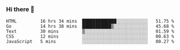 ### Hi there 👋

<!--
**KLXLjun/KLXLjun** is a ✨ _special_ ✨ repository because its `README.md` (this file) appears on your GitHub profile.

Here are some ideas to get you started:

- 🔭 I’m currently working on ...
- 🌱 I’m currently learning ...
- 👯 I’m looking to collaborate on ...
- 🤔 I’m looking for help with ...
- 💬 Ask me about ...
- 📫 How to reach me: ...
- 😄 Pronouns: ...
- ⚡ Fun fact: ...
-->

<!--START_SECTION:waka-->
```text
HTML         16 hrs 34 mins  █████████████░░░░░░░░░░░░   51.75 % 
Go           14 hrs 38 mins  ███████████▒░░░░░░░░░░░░░   45.68 % 
Text         30 mins         ▒░░░░░░░░░░░░░░░░░░░░░░░░   01.59 % 
CSS          12 mins         ░░░░░░░░░░░░░░░░░░░░░░░░░   00.63 % 
JavaScript   5 mins          ░░░░░░░░░░░░░░░░░░░░░░░░░   00.27 % 
```
<!--END_SECTION:waka-->
